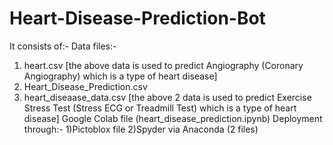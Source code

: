 # Heart-Disease-Prediction-Bot
It consists of:-
Data files:- 
1) heart.csv 
[the above data is used to predict Angiography (Coronary Angiography) which is a type of heart disease]
2) Heart_Disease_Prediction.csv
3) heart_diseaase_data.csv
[the above 2 data is used to predict Exercise Stress Test (Stress ECG or Treadmill Test) which is a type of heart disease]
Google Colab file (heart_disease_prediction.ipynb)
Deployment through:-
1)Pictoblox file
2)Spyder via Anaconda (2 files)
